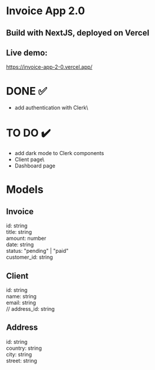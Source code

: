 # Invoice App 2.0
## Build with NextJS, deployed on Vercel

## Live demo:
https://invoice-app-2-0.vercel.app/

# DONE ✅
- add authentication with Clerk\

# TO DO ✔️
- add dark mode to Clerk components 
- Client page\
- Dashboard page

# Models

## Invoice

id: string\
title: string\
amount: number\
date: string\
status: "pending" | "paid"\
customer_id: string


## Client

id: string\
name: string\
email: string\
// address_id: string


## Address

id: string\
country: string\
city: string\
street: string